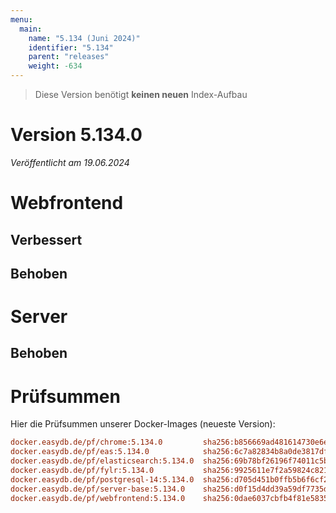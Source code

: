 ```yaml
---
menu:
  main:
    name: "5.134 (Juni 2024)"
    identifier: "5.134"
    parent: "releases"
    weight: -634
---
```


> Diese Version benötigt **keinen neuen** Index-Aufbau

# Version 5.134.0

*Veröffentlicht am 19.06.2024*


# Webfrontend

## Verbessert
## Behoben

# Server

## Behoben

# Prüfsummen

Hier die Prüfsummen unserer Docker-Images (neueste Version):

```ini
docker.easydb.de/pf/chrome:5.134.0         sha256:b856669ad481614730e6e2b370a66e6fe82f5380040e3249024dac03f51a8f54
docker.easydb.de/pf/eas:5.134.0            sha256:6c7a82834b8a0de3817df864d20346a9e47e4a9a52a0d6ea4c3fc0690d944bc7
docker.easydb.de/pf/elasticsearch:5.134.0  sha256:69b78bf26196f74011c5b5cd4a3415a1f8a5e33b758829fa60570a27a3581831
docker.easydb.de/pf/fylr:5.134.0           sha256:9925611e7f2a59824c82188ae51d449904706975807beecbb142b205c85032a8
docker.easydb.de/pf/postgresql-14:5.134.0  sha256:d705d451b0ffb5b6f6cf2f3bc11ae862df1f6c82c098c8aba684d9211e7f969d
docker.easydb.de/pf/server-base:5.134.0    sha256:d0f15d4dd39a59df7735dfc39ed8fd4cebb1b7854334bb5854c50fae7e5c4379
docker.easydb.de/pf/webfrontend:5.134.0    sha256:0dae6037cbfb4f81e583595632c67dec3adc7b10bcc0670809ba8f4199b7242a
```
